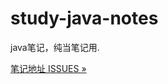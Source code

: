 # study-java-notes
java笔记，纯当笔记用.

[笔记地址 ISSUES »](https://github.com/liangfengbo/study-java-notes/issues)
